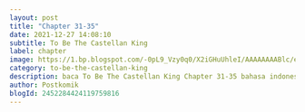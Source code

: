 ```yaml
---
layout: post 
title: "Chapter 31-35"
date: 2021-12-27 14:08:10
subtitle: To Be The Castellan King
label: chapter
image: https://1.bp.blogspot.com/-0pL9_Vzy0q0/X2iGHuUhleI/AAAAAAAABlc/eht5U4uG7MosViSTBLEi_YpmMuc3gs-pACLcBGAsYHQ/s72-c/Komik-To-Be-The-Castellan-King.jpg
category: to-be-the-castellan-king
description: baca To Be The Castellan King Chapter 31-35 bahasa indonesia 
author: Postkomik
blogId: 2452284424119759816
---
```

